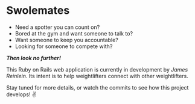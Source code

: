 # Swolemates

- Need a spotter you can count on?
- Bored at the gym and want someone to talk to?
- Want someone to keep you accountable?
- Looking for someone to compete with?

___Then look no further!___

This Ruby on Rails web application is currently in development by _James Reinlein_. Its intent is to help weightlifters connect with other weightlifters.

Stay tuned for more details, or watch the commits to see how this project develops! :v: